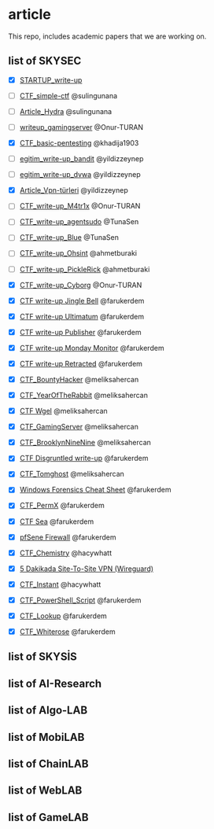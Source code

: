 # article

This repo, includes academic papers that we are working on.


## list of SKYSEC

- [X] [STARTUP_write-up](https://github.com/skylab-kulubu/article/tree/main/SKYSEC/CTF_write-up_Startup)
- [ ] [CTF_simple-ctf](https://github.com/skylab-kulubu/article/tree/main/SKYSEC/writeup_simple-ctf) @sulingunana
- [ ] [Article_Hydra](https://github.com/skylab-kulubu/article/tree/main/SKYSEC/article_hydra) @sulingunana
- [ ] [writeup_gamingserver](https://github.com/skylab-kulubu/article/tree/main/SKYSEC/writeup_gamingserver) @Onur-TURAN
- [x] [CTF_basic-pentesting](https://github.com/skylab-kulubu/article/tree/main/SKYSEC/writeup_basic-pentesting) @khadija1903
- [ ] [egitim_write-up_bandit](https://github.com/skylab-kulubu/article/tree/main/SKYSEC/writeup_bandit) @yildizzeynep 
- [ ] [egitim_write-up_dvwa](https://github.com/skylab-kulubu/article/tree/main/SKYSEC/writeup_dvwa) @yildizzeynep 
- [x] [Article_Vpn-türleri](https://github.com/skylab-kulubu/article/tree/main/SKYSEC/article_vpn-turleri) @yildizzeynep 
- [ ] [CTF_write-up_M4tr1x](https://github.com/skylab-kulubu/article/tree/main/SKYSEC/writeup_M4TR1X) @Onur-TURAN
- [ ] [CTF_write-up_agentsudo](https://github.com/skylab-kulubu/article/tree/main/SKYSEC/writeup_agentsudo) @TunaSen 
- [ ] [CTF_write-up_Blue](https://github.com/skylab-kulubu/article/tree/main/SKYSEC/writeup_Blue) @TunaSen 
- [ ] [CTF_write-up_Ohsint](https://github.com/skylab-kulubu/article/tree/main/SKYSEC/writeup_ohsint) @ahmetburaki
- [ ] [CTF_write-up_PickleRick](https://github.com/skylab-kulubu/article/tree/main/SKYSEC/picklerick) @ahmetburaki
- [x] [CTF_write-up_Cyborg](https://github.com/skylab-kulubu/article/tree/main/SKYSEC/writeup_cyborg) @Onur-TURAN
- [X] [CTF write-up Jingle Bell](https://medium.com/@farukomererdem2003/hackthebox-sherlock-jingle-bell-15fb7f7f83f6) @farukerdem
- [X] [CTF write-up Ultimatum](https://medium.com/@farukomererdem2003/hackthebox-sherlock-ultimatum-012a72931163) @farukerdem
- [X] [CTF write-up Publisher](https://medium.com/@farukomererdem2003/tryhackme-publisher-writeup-ffc0b0fa0112) @farukerdem
- [X] [CTF write-up Monday Monitor](https://github.com/skylab-kulubu/article/tree/main/SKYSEC/CTF_Monday_Monitor) @farukerdem
- [X] [CTF write-up Retracted](https://github.com/skylab-kulubu/article/tree/main/SKYSEC/CTF_Retracted) @farukerdem
- [X] [CTF_BountyHacker](https://github.com/skylab-kulubu/article/blob/main/SKYSEC/CTF_BountyHacker/BountyHacker.md) @meliksahercan
- [X] [CTF_YearOfTheRabbit](https://rocinante7.medium.com/year-of-the-rabbit-tryhackme-writeup-5075b9076504) @meliksahercan
- [X] [CTF Wgel](https://rocinante7.medium.com/wgel-ctf-tryhackme-walkthrough-427fbe963566) @meliksahercan
- [X] [CTF_GamingServer](https://rocinante7.medium.com/tryhackme-gamingserver-writeup-2d11c494838f) @meliksahercan
- [X] [CTF_BrooklynNineNine](https://medium.com/@rocinante7/tryhackme-brooklyn-nine-nine-writeup-defab1193932) @meliksahercan
- [X] [CTF Disgruntled write-up](https://github.com/skylab-kulubu/article/tree/main/SKYSEC/CTF_Disgruntled) @farukerdem
- [X] [CTF_Tomghost](https://rocinante7.medium.com/tryhackme-tomghost-writeup-686e345963d1) @meliksahercan
- [X] [Windows Forensics Cheat Sheet](https://github.com/skylab-kulubu/article/tree/main/SKYSEC/article_Windows_Forensics_Cheatsheet) @farukerdem
- [X] [CTF_PermX](https://github.com/skylab-kulubu/article/tree/main/SKYSEC/CTF_PermX) @farukerdem
- [X] [CTF Sea](https://github.com/skylab-kulubu/article/tree/main/SKYSEC/CTF_Sea) @farukerdem
- [X] [pfSene Firewall](https://github.com/skylab-kulubu/article/tree/main/SKYSEC/article_pfSenseFirewall/pfSense.pdf) @farukerdem
- [X] [CTF_Chemistry](https://github.com/skylab-kulubu/article/tree/main/SKYSEC/CTF_Chemistry) @hacywhatt
- [X] [5 Dakikada Site-To-Site VPN (Wireguard)](SKYSEC/article_Wireguard_site-to-site_VPN)
- [X] [CTF_Instant](https://github.com/skylab-kulubu/article/tree/main/SKYSEC/CTF_Instant) @hacywhatt
- [X] [CTF_PowerShell_Script](https://faruk3rdem.medium.com/lets-defend-powershell-script-51a857d26839) @farukerdem
- [X] [CTF_Lookup](https://faruk3rdem.medium.com/tryhackme-lookup-dc89d5b4cce5) @farukerdem
- [X] [CTF_Whiterose](SKYSEC/CTF_Whiterose/README.md) @farukerdem

  


## list of SKYSİS



## list of AI-Research


## list of Algo-LAB


## list of MobiLAB


## list of ChainLAB


## list of WebLAB

## list of GameLAB
